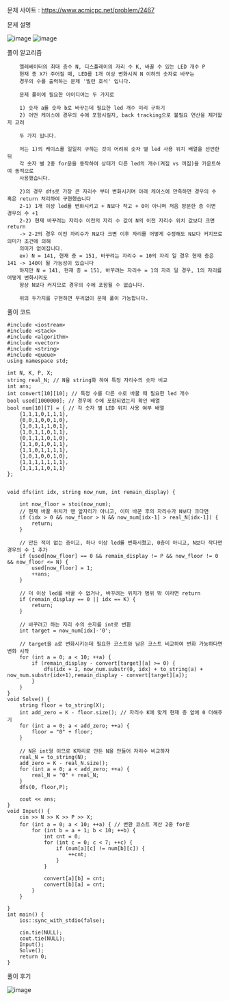 문제 사이트 : https://www.acmicpc.net/problem/2467

문제 설명

![image](https://github.com/user-attachments/assets/52223675-e133-444f-b3bf-a68de4e1646e)
![image](https://github.com/user-attachments/assets/8082a7be-23c8-4ada-8aaa-68d4aa31af16)

풀이 알고리즘

        엘레베이터의 최대 층수 N, 디스플레이의 자리 수 K, 바꿀 수 있는 LED 개수 P
        현재 층 X가 주어질 때, LED를 1개 이상 변화시켜 N 이하의 숫자로 바꾸는
        경우의 수를 출력하는 문제 '빌런 호석' 입니다.

        문제 풀이에 필요한 아이디어는 두 가지로

        1) 숫자 a를 숫자 b로 바꾸는데 필요한 led 개수 미리 구하기
        2) 어떤 케이스에 경우의 수에 포함시킬지, back tracking으로 불필요 연산을 제거할 지 고려

        두 가지 입니다.

        저는 1)의 케이스를 일일히 구하는 것이 어려워 숫자 별 led 사용 위치 배열을 선언한 뒤
        각 숫자 별 2중 for문을 동작하여 상태가 다른 led의 개수(켜짐 vs 꺼짐)을 카운트하여 동적으로
        사용했습니다.

        2)의 경우 dfs로 가장 큰 자리수 부터 변화시키며 아래 케이스에 만족하면 경우의 수 혹은 return 처리하여 구현했습니다
        2-1) 1개 이상 led를 변화시키고 + N보다 작고 + 0이 아니며 처음 방문한 층 이면 경우의 수 +1
        2-2) 현재 바꾸려는 자리수 이전의 자리 수 값이 N의 이전 자리수 위치 값보다 크면 return
        -> 2-2의 경우 이전 자리수가 N보다 크면 이후 자리를 어떻게 수정해도 N보다 커지므로 의미가 조건에 의해
        의미가 없어집니다.
        ex) N = 141, 현재 층 = 151, 바꾸려는 자리수 = 10의 자리 일 경우 현재 층은 141 -> 140이 될 가능성이 있습니다
        하지만 N = 141, 현재 층 = 151, 바꾸려는 자리수 = 1의 자리 일 경우, 1의 자리를 어떻게 변화시켜도
        항상 N보다 커지므로 경우의 수에 포함될 수 없습니다.

        위의 두가지를 구현하면 무리없이 문제 풀이 가능합니다.


풀이 코드

    #include <iostream>
    #include <stack>
    #include <algorithm>
    #include <vector>
    #include <string>
    #include <queue>
    using namespace std;
    
    int N, K, P, X;
    string real_N; // N을 string화 하여 특정 자리수의 숫자 비교
    int ans;
    int convert[10][10]; // 특정 수를 다른 수로 바꿀 때 필요한 led 개수
    bool used[1000000]; // 경우에 수에 포함되었는지 확인 배열
    bool num[10][7] = { // 각 숫자 별 LED 위치 사용 여부 배열 
        {1,1,1,0,1,1,1},
        {0,0,1,0,0,1,0},
        {1,0,1,1,1,0,1},
        {1,0,1,1,0,1,1},
        {0,1,1,1,0,1,0},
        {1,1,0,1,0,1,1},
        {1,1,0,1,1,1,1},
        {1,0,1,0,0,1,0},
        {1,1,1,1,1,1,1},
        {1,1,1,1,0,1,1}
    };
    
    
    void dfs(int idx, string now_num, int remain_display) {
    
        int now_floor = stoi(now_num);
        // 현재 바꿀 위치가 맨 앞자리가 아니고, 이미 바꾼 후의 자리수가 N보다 크다면
        if (idx > 0 && now_floor > N && now_num[idx-1] > real_N[idx-1]) {
            return;
        }
    
        // 만든 적이 없는 층이고, 하나 이상 led를 변화시켰고, 0층이 아니고, N보다 작다면 경우의 수 1 추가
        if (used[now_floor] == 0 && remain_display != P && now_floor != 0 && now_floor <= N) {
            used[now_floor] = 1;
            ++ans;
        }
    
        // 더 이상 led를 바꿀 수 없거나, 바꾸려는 위치가 범위 밖 이라면 return
        if (remain_display == 0 || idx == K) {
            return;
        }
    
        // 바꾸려고 하는 자리 수의 숫자를 int로 변환
        int target = now_num[idx]-'0';
    
        // target을 a로 변화시키는데 필요한 코스트와 남은 코스트 비교하여 변화 가능하다면 변화 시작
        for (int a = 0; a < 10; ++a) {
            if (remain_display - convert[target][a] >= 0) {
                dfs(idx + 1, now_num.substr(0, idx) + to_string(a) + now_num.substr(idx+1),remain_display - convert[target][a]);
            }
        }
    }
    void Solve() {
        string floor = to_string(X);
        int add_zero = K - floor.size(); // 자리수 K에 맞게 현재 층 앞에 0 더해주기
        for (int a = 0; a < add_zero; ++a) {
            floor = "0" + floor;
        }
    
        // N은 int형 이므로 K자리로 만든 N을 만들어 자리수 비교하자
        real_N = to_string(N);
        add_zero = K - real_N.size();
        for (int a = 0; a < add_zero; ++a) {
            real_N = "0" + real_N;
        }
        dfs(0, floor,P);
    
        cout << ans;
    }
    void Input() {
        cin >> N >> K >> P >> X;
        for (int a = 0; a < 10; ++a) { // 변환 코스트 계산 2중 for문
            for (int b = a + 1; b < 10; ++b) {
                int cnt = 0;
                for (int c = 0; c < 7; ++c) {
                    if (num[a][c] != num[b][c]) {
                        ++cnt;
                    }
                }
    
                convert[a][b] = cnt;
                convert[b][a] = cnt;
            }
        }
    
    }
    int main() {
        ios::sync_with_stdio(false);
    
        cin.tie(NULL);
        cout.tie(NULL);
        Input();
        Solve();
        return 0;
    }

풀이 후기

![image](https://github.com/user-attachments/assets/232c78b1-c692-4fde-b42e-e52d7d4131d5)
